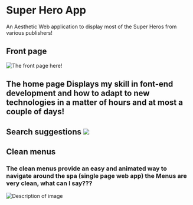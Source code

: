 # Super Hero App
An Aesthetic Web application to display most of the Super Heros from various publishers!

## Front page
![The front page here!](https://lh3.googleusercontent.com/u/0/drive-viewer/AFGJ81pLjbE5F1HEDIakujIKzuA_uuOZlvxr3qqmN9KOO1FvrlfNo3aT0KXXqFKuOeFae8yYDy6MV0a2Q5kXE4jRmO1NUdfS=w1366-h356)
## The home page Displays my skill in font-end development and how to adapt to new technologies in a matter of hours and at most a couple of days!
## Search suggestions ![](https://lh3.googleusercontent.com/u/0/drive-viewer/AFGJ81oFxg-pnzSsCL89j-N2uzfaApz24YEim-uarvlsr9AdFMIcd4pRKt6JK5NHQA6QL1D1fkHDEAO4JiExK5-gEjM9AEEB=w1366-h653)

## Clean menus

### The clean menus provide an easy and animated way to navigate around the spa (single page web app) the Menus are very clean, what can I say???
![Description of image](https://lh3.googleusercontent.com/u/0/drive-viewer/AFGJ81op2jglh1MkErxR6sELtJRvpo-iUW1ML3RHHfosdoNkcvwEhYWEMPnxnziqahl0rDx0LQxLJD4mewrLOwnXlr1pq_Ey=w1366-h653)

